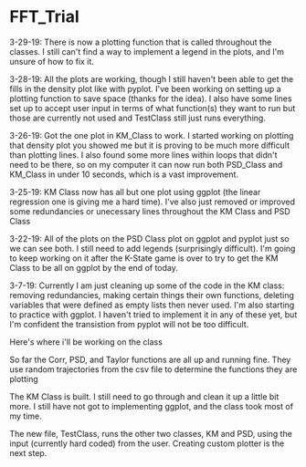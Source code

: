 # FFT_Trial
3-29-19: There is now a plotting function that is called throughout the classes. I still can't find a way to implement a legend in the plots, and I'm unsure of how to fix it.

3-28-19: All the plots are working, though I still haven't been able to get the fills in the density plot like with pyplot. I've been working on setting up a plotting function to save space (thanks for the idea). I also have some lines set up to accept user input in terms of what function(s) they want to run but those are currently not used and TestClass still just runs everything.

3-26-19: Got the one plot in KM_Class to work. I started working on plotting that density plot you showed me but it is proving to be much more difficult than plotting lines. I also found some more lines within loops that didn't need to be there, so on my computer it can now run both PSD_Class and KM_Class in under 10 seconds, which is a vast improvement.

3-25-19: KM Class now has all but one plot using ggplot (the linear regression one is giving me a hard time). I've also just removed or improved some redundancies or unecessary lines throughout the KM Class and PSD Class

3-22-19: All of the plots on the PSD Class plot on ggplot and pyplot just so we can see both. I still need to add legends (surprisingly difficult). I'm going to keep working on it after the K-State game is over to try to get the KM Class to be all on ggplot by the end of today.

3-7-19: Currently I am just cleaning up some of the code in the KM class: removing redundancies, making certain things their own functions, deleting variables that were defined as empty lists then never used. I'm also starting to practice with ggplot. I haven't tried to implement it in any of these yet, but I'm confident the transistion from pyplot will not be too difficult. 

Here's where i'll be working on the class

So far the Corr, PSD, and Taylor functions are all up and running fine. They use random trajectories from the csv file to determine the functions they are plotting

The KM Class is built. I still need to go through and clean it up a little bit more. I still have not got to implementing ggplot, and the class took most of my time. 

The new file, TestClass, runs the other two classes, KM and PSD, using the input (currently hard coded) from the user. Creating custom plotter is the next step.
